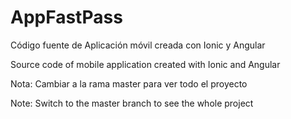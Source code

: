# AppFastPass
Código fuente de Aplicación móvil creada con Ionic y Angular

Source code of mobile application created with Ionic and Angular

Nota: Cambiar a la rama master para ver todo el proyecto

Note: Switch to the master branch to see the whole project

